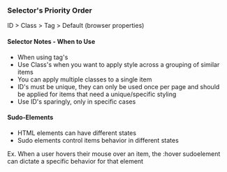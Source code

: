 ### Selector's Priority Order ###
ID > Class > Tag > Default (browser properties)  

#### Selector Notes - When to Use ####
- When using tag's
- Use Class's when you want to apply style across a grouping of similar items
- You can apply multiple classes to a single item
- ID's must be unique, they can only be used once per page and should be applied for items that need a unique/specific styling
- Use ID's sparingly, only in specific cases


#### Sudo-Elements ####
- HTML elements can have different states
- Sudo elements control items behavior in different states  

Ex. When a user hovers their mouse over an item,
the :hover sudoelement can dictate a specific behavior for that element